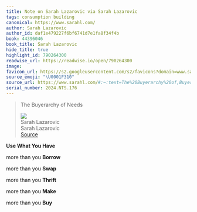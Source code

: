 ```yaml
---
title: Note on Sarah Lazarovic via Sarah Lazarovic
tags: consumption building
canonical: https://www.sarahl.com/
author: Sarah Lazarovic
author_id: daf1e479227f6bf6741d7e1fa8f34f4b
book: 44396046
book_title: Sarah Lazarovic
hide_title: true
highlight_id: 790264300
readwise_url: https://readwise.io/open/790264300
image:
favicon_url: https://s2.googleusercontent.com/s2/favicons?domain=www.sarahl.com
source_emoji: "\U0001F310"
source_url: https://www.sarahl.com/#:~:text=The%20Buyerarchy%20of,Buyerarchy%20of%20Needs
serial_number: 2024.NTS.176
---
```

> The Buyerarchy of Needs
> <div class="quoteback-footer"><div class="quoteback-avatar"><img class="mini-favicon" src="https://s2.googleusercontent.com/s2/favicons?domain=www.sarahl.com"></div><div class="quoteback-metadata"><div class="metadata-inner"><span style="display:none">FROM:</span><div aria-label="Sarah Lazarovic" class="quoteback-author"> Sarah Lazarovic</div><div aria-label="Sarah Lazarovic" class="quoteback-title"> Sarah Lazarovic</div></div></div><div class="quoteback-backlink"><a target="_blank" aria-label="go to the full text of this quotation" rel="noopener" href="https://www.sarahl.com/#:~:text=The%20Buyerarchy%20of,Buyerarchy%20of%20Needs" class="quoteback-arrow"> Source</a></div></div>

**Use What You Have**

more than you **Borrow**

more than you **Swap**

more than you **Thrift**

more than you **Make**

more than you **Buy**